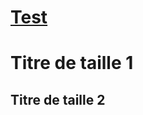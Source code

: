[Test](http://jonathanrandet.com/)
=========================================================
Titre de taille 1
===========================
Titre de taille 2
---------------------------


